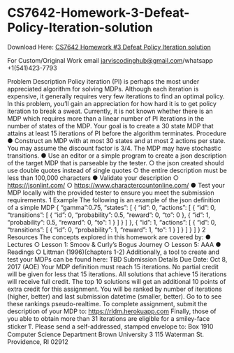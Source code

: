 # CS7642-Homework-3-Defeat-Policy-Iteration-solution

Download Here: [CS7642 Homework #3 Defeat Policy Iteration solution](https://jarviscodinghub.com/assignment/homework-3-defeat-policy-iteration-solution/)

For Custom/Original Work email jarviscodinghub@gmail.com/whatsapp +1(541)423-7793

Problem Description Policy iteration (PI) is perhaps the most under appreciated algorithm for solving MDPs. Although each iteration is expensive, it generally requires very few iterations to find an optimal policy. In this problem, you’ll gain an appreciation for how hard it is to get policy iteration to break a sweat. Currently, it is not known whether there is an MDP which requires more than a linear number of PI iterations in the number of states of the MDP. Your goal is to create a 30 state MDP that attains at least 15 iterations of PI before the algorithm terminates. Procedure ● Construct an MDP with at most 30 states and at most 2 actions per state. You may assume the discount factor is 3/4. The MDP may have stochastic transitions. ● Use an editor or a simple program to create a json description of the target MDP that is parseable by the tester. ○ the json created should use double quotes instead of single quotes ○ the entire description must be less than 100,000 characters ● Validate your description ○ https://jsonlint.com/ ○ https://www.charactercountonline.com/ ● Test your MDP locally with the provided tester to ensure you meet the submission requirements. 1 Example The following is an example of the json definition of a simple MDP { “gamma”:0.75, “states”: [ { “id”: 0, “actions”: [ { “id”: 0, “transitions”: [ { “id”: 0, “probability”: 0.5, “reward”: 0, “to”: 0 }, { “id”: 1, “probability”: 0.5, “reward”: 0, “to”: 1 } ] } ] }, { “id”: 1, “actions”: [ { “id”: 0, “transitions”: [ { “id”: 0, “probability”: 1, “reward”: 1, “to”: 1 } ] } ] } ] } 2 Resources The concepts explored in this homework are covered by: ● Lectures ○ Lesson 1: Smoov & Curly’s Bogus Journey ○ Lesson 5: AAA ● Readings ○ Littman (1996)(chapters 1-2) Additionally, a tool to create and test your MDPs can be found here: TBD Submission Details Due Date: Oct 8, 2017 (AOE) Your MDP definition must reach 15 iterations. No partial credit will be given for less that 15 iterations. All solutions that achieve 15 iterations will receive full credit. The top 10 solutions will get an additional 10 points of extra credit for this assignment. You will be ranked by number of iterations (higher, better) and last submission datetime (smaller, better). Go to to see these rankings pseudo-realtime. To complete assignment, submit the description of your MDP to: https://rldm.herokuapp.com Finally, those of you able to obtain more than 31 iterations are eligible for a smiley-face sticker ͳ. Please send a self-addressed, stamped envelope to: Box 1910 Computer Science Department Brown University 3 115 Waterman St. Providence, RI 02912

